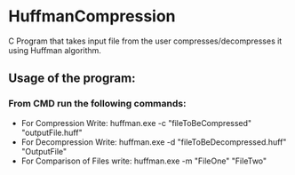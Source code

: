 # HuffmanCompression
C Program that takes input file from the user compresses/decompresses it using Huffman algorithm.
<h2>Usage of the program:</h2>
<h3>From CMD run the following commands:</h3>
<ul>
  <li>For Compression Write: huffman.exe -c "fileToBeCompressed" "outputFile.huff"</li>
  <li>For Decompression Write: huffman.exe -d "fileToBeDecompressed.huff" "OutputFile"</li>
  <li>For Comparison of Files write: huffman.exe -m "FileOne" "FileTwo"</li>
</ul>
